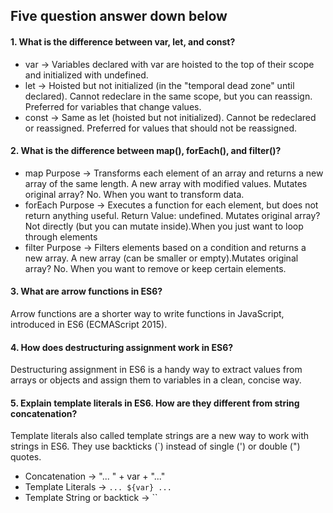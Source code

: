## Five question answer down below

#### 1. What is the difference between var, let, and const?

- var → Variables declared with var are hoisted to the top of their scope and initialized with undefined.
- let → Hoisted but not initialized (in the "temporal dead zone" until declared). Cannot redeclare in the same scope, but you can reassign. Preferred for variables that change values.
- const → Same as let (hoisted but not initialized). Cannot be redeclared or reassigned. Preferred for values that should not be reassigned.

#### 2. What is the difference between map(), forEach(), and filter()?

- map Purpose → Transforms each element of an array and returns a new array of the same length. A new array with modified values. Mutates original array? No. When you want to transform data.
- forEach Purpose → Executes a function for each element, but does not return anything useful. Return Value: undefined. Mutates original array? Not directly (but you can mutate inside).When you just want to loop through elements
- filter Purpose → Filters elements based on a condition and returns a new array. A new array (can be smaller or empty).Mutates original array? No. When you want to remove or keep certain elements.

#### 3. What are arrow functions in ES6?

Arrow functions are a shorter way to write functions in JavaScript, introduced in ES6 (ECMAScript 2015).

#### 4. How does destructuring assignment work in ES6?

Destructuring assignment in ES6 is a handy way to extract values from arrays or objects and assign them to variables in a clean, concise way.

#### 5. Explain template literals in ES6. How are they different from string concatenation?

Template literals also called template strings are a new way to work with strings in ES6.
They use backticks (`) instead of single (') or double (") quotes.

- Concatenation → "... " + var + "..."
- Template Literals → `... ${var} ...`
- Template String or backtick → ``
